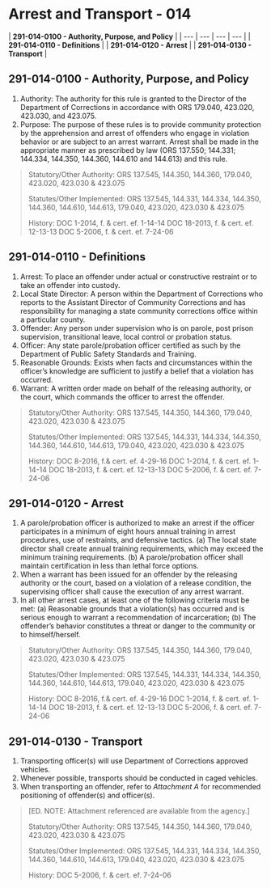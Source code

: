# Arrest and Transport - 014

| **291-014-0100 - Authority, Purpose, and Policy** |
| --- | --- | --- | --- |
| **291-014-0110 - Definitions** |
| **291-014-0120 - Arrest** |
| **291-014-0130 - Transport** |

## 291-014-0100 - Authority, Purpose, and Policy

1. Authority: The authority for this rule is granted to the Director of the Department of Corrections in accordance with ORS 179.040, 423.020, 423.030, and 423.075. 
2. Purpose: The purpose of these rules is to provide community protection by the apprehension and arrest of offenders who engage in violation behavior or are subject to an arrest warrant. Arrest shall be made in the appropriate manner as prescribed by law \(ORS 137.550; 144.331; 144.334, 144.350, 144.360, 144.610 and 144.613\) and this rule.

> Statutory/Other Authority: ORS 137.545, 144.350, 144.360, 179.040, 423.020, 423.030 & 423.075 
>
> Statutes/Other Implemented: ORS 137.545, 144.331, 144.334, 144.350, 144.360, 144.610, 144.613, 179.040, 423.020, 423.030 & 423.075 
>
> History: DOC 1-2014, f. & cert. ef. 1-14-14 DOC 18-2013, f. & cert. ef. 12-13-13 DOC 5-2006, f. & cert. ef. 7-24-06

## 291-014-0110 - Definitions

1. Arrest: To place an offender under actual or constructive restraint or to take an offender into custody. 
2. Local State Director: A person within the Department of Corrections who reports to the Assistant Director of Community Corrections and has responsibility for managing a state community corrections office within a particular county. 
3. Offender: Any person under supervision who is on parole, post prison supervision, transitional leave, local control or probation status. 
4. Officer: Any state parole/probation officer certified as such by the Department of Public Safety Standards and Training. 
5. Reasonable Grounds: Exists when facts and circumstances within the officer’s knowledge are sufficient to justify a belief that a violation has occurred. 
6. Warrant: A written order made on behalf of the releasing authority, or the court, which commands the officer to arrest the offender.

> Statutory/Other Authority: ORS 137.545, 144.350, 144.360, 179.040, 423.020, 423.030 & 423.075 
>
> Statutes/Other Implemented: ORS 137.545, 144.331, 144.334, 144.350, 144.360, 144.610, 144.613, 179.040, 423.020, 423.030 & 423.075 
>
> History: DOC 8-2016, f.& cert. ef. 4-29-16 DOC 1-2014, f. & cert. ef. 1-14-14 DOC 18-2013, f. & cert. ef. 12-13-13 DOC 5-2006, f. & cert. ef. 7-24-06

## 291-014-0120 - Arrest

1. A parole/probation officer is authorized to make an arrest if the officer participates in a minimum of eight hours annual training in arrest procedures, use of restraints, and defensive tactics.  \(a\) The local state director shall create annual training requirements, which may exceed the minimum training requirements.  \(b\) A parole/probation officer shall maintain certification in less than lethal force options. 
2. When a warrant has been issued for an offender by the releasing authority or the court, based on a violation of a release condition, the supervising officer shall cause the execution of any arrest warrant. 
3. In all other arrest cases, at least one of the following criteria must be met:  \(a\) Reasonable grounds that a violation\(s\) has occurred and is serious enough to warrant a recommendation of incarceration;  \(b\) The offender’s behavior constitutes a threat or danger to the community or to himself/herself.

> Statutory/Other Authority: ORS 137.545, 144.350, 144.360, 179.040, 423.020, 423.030 & 423.075 
>
> Statutes/Other Implemented: ORS 137.545, 144.331, 144.334, 144.350, 144.360, 144.610, 144.613, 179.040, 423.020, 423.030 & 423.075 
>
> History: DOC 8-2016, f.& cert. ef. 4-29-16 DOC 1-2014, f. & cert. ef. 1-14-14 DOC 18-2013, f. & cert. ef. 12-13-13 DOC 5-2006, f. & cert. ef. 7-24-06

## 291-014-0130 - Transport

1. Transporting officer\(s\) will use Department of Corrections approved vehicles. 
2. Whenever possible, transports should be conducted in caged vehicles. 
3. When transporting an offender, refer to _Attachment A_ for recommended positioning of offender\(s\) and officer\(s\).

> \[ED. NOTE: Attachment referenced are available from the agency.\] 
>
> Statutory/Other Authority: ORS 137.545, 144.350, 144.360, 179.040, 423.020, 423.030 & 423.075
>
> Statutes/Other Implemented: ORS 137.545, 144.331, 144.334, 144.350, 144.360, 144.610, 144.613, 179.040, 423.020, 423.030 & 423.075 
>
> History: DOC 5-2006, f. & cert. ef. 7-24-06

